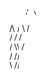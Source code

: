         / \   
   /\  /   \ /\
  /  \/     /  \
 /  \\\    /    \
/   // \
    \\
    //

<!---
callahn/callahn is a ✨ special ✨ repository because its `README.md` (this file) appears on your GitHub profile.
You can click the Preview link to take a look at your changes.
--->
